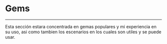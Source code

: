 # Gems
---

Esta sección estara concentrada en gemas populares y mi experiencia en su uso, asi como tambien los escenarios en los cuales son utiles y se puede usar.
